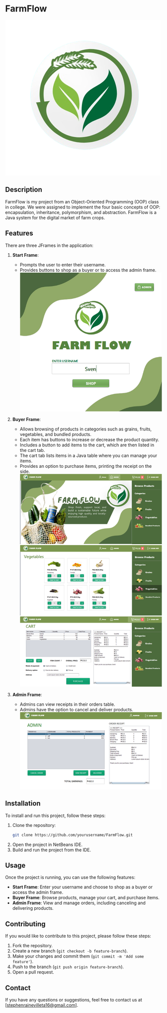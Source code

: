 # FarmFlow
![FarmFlow Logo](images/FarmFlowLogo.png)
## Description
FarmFlow is my project from an Object-Oriented Programming (OOP) class in college. We were assigned to implement the four basic concepts of OOP: encapsulation, inheritance, polymorphism, and abstraction. FarmFlow is a Java system for the digital market of farm crops.

## Features
There are three JFrames in the application:

1. **Start Frame**: 
    - Prompts the user to enter their username.
    - Provides buttons to shop as a buyer or to access the admin frame.
![start](images/start.png)

2. **Buyer Frame**:
    - Allows browsing of products in categories such as grains, fruits, vegetables, and bundled products.
    - Each item has buttons to increase or decrease the product quantity.
    - Includes a button to add items to the cart, which are then listed in the cart tab.
    - The cart tab lists items in a Java table where you can manage your items.
    - Provides an option to purchase items, printing the receipt on the side.
![home](images/home.png)
![products](images/browse.png)
![cart](images/cart.png)

3. **Admin Frame**:
    - Admins can view receipts in their orders table.
    - Admins have the option to cancel and deliver products.
![admin](images/admin.png)

## Installation
To install and run this project, follow these steps:

1. Clone the repository:
    ```sh
    git clone https://github.com/yourusername/FarmFlow.git
    ```
2. Open the project in NetBeans IDE.
3. Build and run the project from the IDE.

## Usage
Once the project is running, you can use the following features:

- **Start Frame**: Enter your username and choose to shop as a buyer or access the admin frame.
- **Buyer Frame**: Browse products, manage your cart, and purchase items.
- **Admin Frame**: View and manage orders, including canceling and delivering products.

## Contributing
If you would like to contribute to this project, please follow these steps:

1. Fork the repository.
2. Create a new branch (`git checkout -b feature-branch`).
3. Make your changes and commit them (`git commit -m 'Add some feature'`).
4. Push to the branch (`git push origin feature-branch`).
5. Open a pull request.

## Contact
If you have any questions or suggestions, feel free to contact us at [stephenrainevilleta16@gmail.com].
